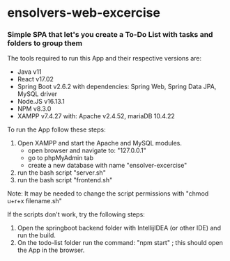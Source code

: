 # ensolvers-web-excercise

### Simple SPA that let's you create a To-Do List with tasks and folders to group them

The tools required to run this App and their respective versions are:
- Java v11
- React v17.02
- Spring Boot v2.6.2 with dependencies: Spring Web, Spring Data JPA, MySQL driver
- Node.JS v16.13.1
- NPM v8.3.0
- XAMPP v7.4.27 with: Apache v2.4.52, mariaDB 10.4.22

To run the App follow these steps:

1. Open XAMPP and start the Apache and MySQL modules.
   - open browser and navigate to: "127.0.0.1"
   - go to phpMyAdmin tab
   - create a new database with name "ensolver-excercise"
2. run the bash script "server.sh"
3. run the bash script "frontend.sh" 

Note: It may be needed to change the script permissions with "chmod u+r+x filename.sh"

If the scripts don't work, try the following steps:

1. Open the springboot backend folder with IntellijIDEA (or other IDE) and run the build.
2. On the todo-list folder run the command: "npm start" ; this should open the App in the browser.
